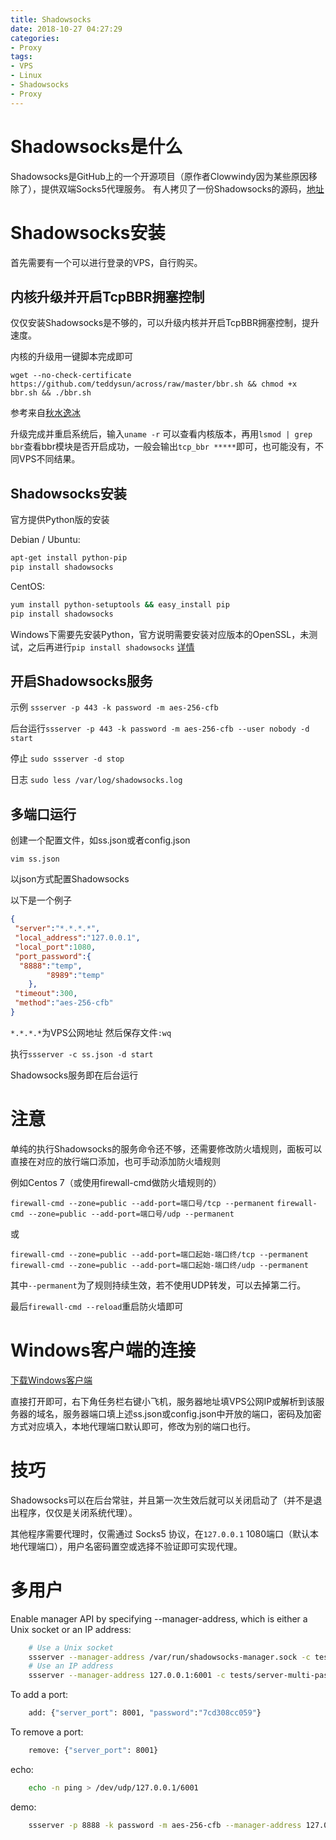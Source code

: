 ```yaml
---
title: Shadowsocks
date: 2018-10-27 04:27:29
categories:
- Proxy
tags:
- VPS
- Linux
- Shadowsocks
- Proxy
---
```


# Shadowsocks是什么

Shadowsocks是GitHub上的一个开源项目（原作者Clowwindy因为某些原因移除了），提供双端Socks5代理服务。
有人拷贝了一份Shadowsocks的源码，[地址](https://github.com/ziggear/shadowsocks)

# Shadowsocks安装

首先需要有一个可以进行登录的VPS，自行购买。

## 内核升级并开启TcpBBR拥塞控制

仅仅安装Shadowsocks是不够的，可以升级内核并开启TcpBBR拥塞控制，提升速度。

内核的升级用一键脚本完成即可

```
wget --no-check-certificate https://github.com/teddysun/across/raw/master/bbr.sh && chmod +x bbr.sh && ./bbr.sh
```

参考来自[秋水逸冰](https://teddysun.com/489.html)

升级完成并重启系统后，输入`uname -r` 可以查看内核版本，再用`lsmod | grep bbr`查看bbr模块是否开启成功，一般会输出`tcp_bbr *****`即可，也可能没有，不同VPS不同结果。

## Shadowsocks安装

官方提供Python版的安装

Debian / Ubuntu:

``` bash
apt-get install python-pip
pip install shadowsocks
```

CentOS:

``` bash
yum install python-setuptools && easy_install pip
pip install shadowsocks
```

Windows下需要先安装Python，官方说明需要安装对应版本的OpenSSL，未测试，之后再进行`pip install shadowsocks`
[详情](https://github.com/shadowsocks/shadowsocks/wiki/Install-Shadowsocks-Server-on-Windows)

## 开启Shadowsocks服务

示例
`ssserver -p 443 -k password -m aes-256-cfb`

后台运行`ssserver -p 443 -k password -m aes-256-cfb --user nobody -d start`

停止 `sudo ssserver -d stop`

日志 `sudo less /var/log/shadowsocks.log`

## 多端口运行

创建一个配置文件，如ss.json或者config.json

`vim ss.json`

以json方式配置Shadowsocks

以下是一个例子

``` json
{
 "server":"*.*.*.*",
 "local_address":"127.0.0.1",
 "local_port":1080,
 "port_password":{
  "8888":"temp",
        "8989":"temp"
    },
 "timeout":300,
 "method":"aes-256-cfb"
}
```

`*.*.*.*`为VPS公网地址
然后保存文件`:wq`

执行`ssserver -c ss.json -d start`

Shadowsocks服务即在后台运行

# 注意

单纯的执行Shadowsocks的服务命令还不够，还需要修改防火墙规则，面板可以直接在对应的放行端口添加，也可手动添加防火墙规则

例如Centos 7（或使用firewall-cmd做防火墙规则的）

`firewall-cmd --zone=public --add-port=端口号/tcp --permanent`
`firewall-cmd --zone=public --add-port=端口号/udp --permanent`

或

`firewall-cmd --zone=public --add-port=端口起始-端口终/tcp --permanent`
`firewall-cmd --zone=public --add-port=端口起始-端口终/udp --permanent`

其中`--permanent`为了规则持续生效，若不使用UDP转发，可以去掉第二行。

最后`firewall-cmd --reload`重启防火墙即可

# Windows客户端的连接

[下载Windows客户端](https://github.com/shadowsocks/shadowsocks-windows/releases)

直接打开即可，右下角任务栏右键小飞机，服务器地址填VPS公网IP或解析到该服务器的域名，服务器端口填上述ss.json或config.json中开放的端口，密码及加密方式对应填入，本地代理端口默认即可，修改为别的端口也行。

# 技巧

Shadowsocks可以在后台常驻，并且第一次生效后就可以关闭启动了（并不是退出程序，仅仅是关闭系统代理）。

其他程序需要代理时，仅需通过 Socks5 协议，在`127.0.0.1` 1080端口（默认本地代理端口），用户名密码置空或选择不验证即可实现代理。

# 多用户

Enable manager API by specifying --manager-address, which is either a Unix socket or an IP address:

``` bash
    # Use a Unix socket
    ssserver --manager-address /var/run/shadowsocks-manager.sock -c tests/server-multi-passwd.json
    # Use an IP address
    ssserver --manager-address 127.0.0.1:6001 -c tests/server-multi-passwd.json
```

To add a port:

``` bash
    add: {"server_port": 8001, "password":"7cd308cc059"}
```

To remove a port:

``` bash
    remove: {"server_port": 8001}
```

echo:

``` bash
    echo -n ping > /dev/udp/127.0.0.1/6001
```

demo:

``` bash
    ssserver -p 8888 -k password -m aes-256-cfb --manager-address 127.0.0.1:6001
```